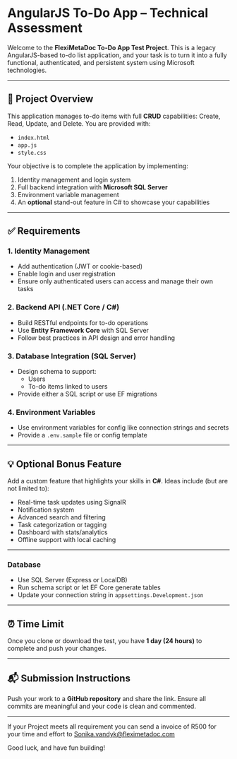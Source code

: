 
# AngularJS To-Do App – Technical Assessment

Welcome to the **FlexiMetaDoc To-Do App Test Project**. This is a legacy AngularJS-based to-do list application, and your task is to turn it into a fully functional, authenticated, and persistent system using Microsoft technologies.

---

## 🧾 Project Overview

This application manages to-do items with full **CRUD** capabilities: Create, Read, Update, and Delete. You are provided with:

- `index.html`
- `app.js`
- `style.css`

Your objective is to complete the application by implementing:

1. Identity management and login system
2. Full backend integration with **Microsoft SQL Server**
3. Environment variable management
4. An **optional** stand-out feature in C# to showcase your capabilities

---

## ✅ Requirements

### 1. Identity Management
- Add authentication (JWT or cookie-based)
- Enable login and user registration
- Ensure only authenticated users can access and manage their own tasks

### 2. Backend API (.NET Core / C#)
- Build RESTful endpoints for to-do operations
- Use **Entity Framework Core** with SQL Server
- Follow best practices in API design and error handling

### 3. Database Integration (SQL Server)
- Design schema to support:
  - Users
  - To-do items linked to users
- Provide either a SQL script or use EF migrations

### 4. Environment Variables
- Use environment variables for config like connection strings and secrets
- Provide a `.env.sample` file or config template

---

## 💡 Optional Bonus Feature

Add a custom feature that highlights your skills in **C#**. Ideas include (but are not limited to):

- Real-time task updates using SignalR
- Notification system
- Advanced search and filtering
- Task categorization or tagging
- Dashboard with stats/analytics
- Offline support with local caching

---

### Database
- Use SQL Server (Express or LocalDB)
- Run schema script or let EF Core generate tables
- Update your connection string in `appsettings.Development.json`


---

## ⏰ Time Limit

Once you clone or download the test, you have **1 day (24 hours)** to complete and push your changes.

---

## 📬 Submission Instructions

Push your work to a **GitHub repository** and share the link. Ensure all commits are meaningful and your code is clean and commented.

---
If your Project meets all requirement you can send a invoice of R500 for your time and effort to Sonika.vandyk@fleximetadoc.com

Good luck, and have fun building!
